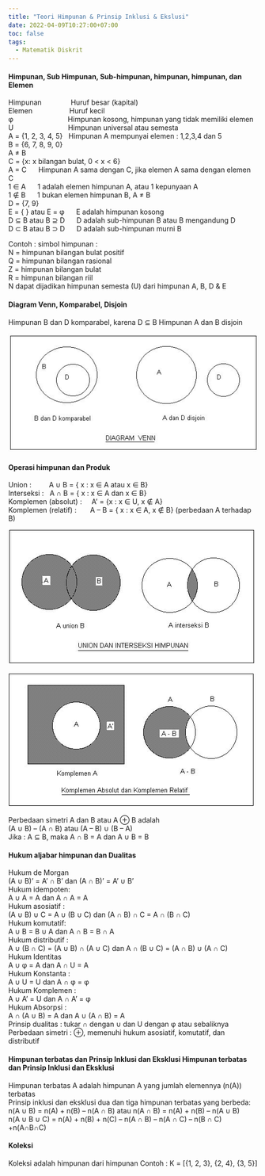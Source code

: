 ```yaml
---
title: "Teori Himpunan & Prinsip Inklusi & Ekslusi"
date: 2022-04-09T10:27:00+07:00
toc: false
tags:
  - Matematik Diskrit
---
```


#### Himpunan, Sub Himpunan, Sub-himpunan, himpunan, himpunan, dan Elemen  
Himpunan &nbsp;&nbsp;&nbsp;&nbsp;&nbsp;&nbsp;&nbsp;&nbsp;&nbsp;&nbsp;&nbsp;&nbsp;&nbsp; Huruf besar (kapital)  
Elemen &nbsp;&nbsp;&nbsp;&nbsp;&nbsp;&nbsp;&nbsp;&nbsp;&nbsp;&nbsp;&nbsp;&nbsp;&nbsp;&nbsp;&nbsp;&nbsp;&nbsp; Huruf kecil  
φ &nbsp;&nbsp;&nbsp;&nbsp;&nbsp;&nbsp;&nbsp;&nbsp;&nbsp;&nbsp;&nbsp;&nbsp;&nbsp;&nbsp;&nbsp;&nbsp;&nbsp;&nbsp;&nbsp;&nbsp;&nbsp;&nbsp;&nbsp;&nbsp;&nbsp;&nbsp; Himpunan kosong, himpunan yang tidak memiliki elemen  
U &nbsp;&nbsp;&nbsp;&nbsp;&nbsp;&nbsp;&nbsp;&nbsp;&nbsp;&nbsp;&nbsp;&nbsp;&nbsp;&nbsp;&nbsp;&nbsp;&nbsp;&nbsp;&nbsp;&nbsp;&nbsp;&nbsp;&nbsp;&nbsp;&nbsp;&nbsp; Himpunan universal atau semesta  
A = {1, 2, 3, 4, 5} &nbsp; Himpunan A mempunyai elemen : 1,2,3,4 dan 5  
B = {6, 7, 8, 9, 0}  
A ≠ B  
C = {x: x bilangan bulat, 0 < x < 6}  
A = C &nbsp;&nbsp;&nbsp;&nbsp; Himpunan A sama dengan C, jika elemen A sama dengan elemen C  
1 ∈ A &nbsp;&nbsp;&nbsp;&nbsp; 1 adalah elemen himpunan A, atau 1 kepunyaan A  
1 ∉ B &nbsp;&nbsp;&nbsp;&nbsp; 1 bukan elemen himpunan B, A ≠ B  
D = {7, 9}  
E = { } atau E = φ &nbsp;&nbsp;&nbsp;&nbsp; E adalah himpunan kosong  
D ⊆ B atau B ⊇ D &nbsp;&nbsp;&nbsp;&nbsp; D adalah sub-himpunan B atau B mengandung D  
D ⊂ B atau B ⊃ D &nbsp;&nbsp;&nbsp;&nbsp; D adalah sub-himpunan murni B  
  
Contoh : simbol himpunan :  
N = himpunan bilangan bulat positif  
Q = himpunan bilangan rasional  
Z = himpunan bilangan bulat  
R = himpunan bilangan riil  
N dapat dijadikan himpunan semesta (U) dari himpunan A, B, D & E   

#### Diagram Venn, Komparabel, Disjoin
Himpunan B dan D komparabel, karena D ⊆ B 
Himpunan A dan B disjoin

![Diagram Venn](/assets/m1-diagramvenn.jpg)

#### Operasi himpunan dan Produk
Union : &nbsp;&nbsp;&nbsp;&nbsp;&nbsp;&nbsp;&nbsp; A ∪ B = { x : x ∈ A atau x ∈ B}  
Interseksi : &nbsp; A ∩ B = { x : x ∈ A dan x ∈ B}  
Komplemen (absolut) : &nbsp;&nbsp;&nbsp; A’ = {x : x ∈ U, x ∉ A}  
Komplemen (relatif) : &nbsp;&nbsp;&nbsp;&nbsp;&nbsp; A – B = { x : x ∈ A, x ∉ B} (perbedaan A terhadap B)  

![Union dan Interseksi Himpunan](/assets/m1-union.jpg)

![Komplemen Absolut dan Komplemen Relatif](/assets/m1-komplemen.jpg)

Perbedaan simetri A dan B atau A ⊕ B adalah  
(A ∪ B) – (A ∩ B) atau (A – B) ∪ (B – A)  
Jika : A ⊆ B, maka A ∩ B = A dan A ∪ B = B  

#### Hukum aljabar himpunan dan Dualitas
Hukum de Morgan  
(A ∪ B)’ = A’ ∩ B’ dan (A ∩ B)’ = A’ ∪ B’  
Hukum idempoten:  
A ∪ A = A dan A ∩ A = A  
Hukum asosiatif :  
(A ∪ B) ∪ C = A ∪ (B ∪ C) dan (A ∩ B) ∩ C = A ∩ (B ∩ C)  
Hukum komutatif:  
A ∪ B = B ∪ A dan A ∩ B = B ∩ A  
Hukum distributif :  
A ∪ (B ∩ C) = (A ∪ B) ∩ (A ∪ C) dan A ∩ (B ∪ C) = (A ∩ B) ∪ (A ∩ C)  
Hukum Identitas  
A ∪ φ = A dan A ∩ U = A  
Hukum Konstanta :  
A ∪ U = U dan A ∩ φ = φ  
Hukum Komplemen :  
A ∪ A’ = U dan A ∩ A’ = φ  
Hukum Absorpsi :  
A ∩ (A ∪ B) = A dan A ∪ (A ∩ B) = A  
Prinsip dualitas : tukar ∩ dengan ∪ dan U dengan φ atau sebaliknya  
Perbedaan simetri : ⊕, memenuhi hukum asosiatif, komutatif, dan distributif  

#### Himpunan terbatas dan Prinsip Inklusi dan Eksklusi Himpunan terbatas dan Prinsip Inklusi dan Eksklusi
Himpunan terbatas A adalah himpunan A yang jumlah elemennya (n(A)) terbatas  
Prinsip inklusi dan eksklusi dua dan tiga himpunan terbatas yang berbeda:  
n(A ∪ B) = n(A) + n(B) – n(A ∩ B) atau n(A ∩ B) = n(A) + n(B) – n(A ∪ B)  
n(A ∪ B ∪ C) = n(A) + n(B) + n(C) – n(A ∩ B) – n(A ∩ C) – n(B ∩ C) +n(A∩B∩C)  

#### Koleksi
Koleksi adalah himpunan dari himpunan
Contoh :
K = [{1, 2, 3}, {2, 4}, {3, 5}] 